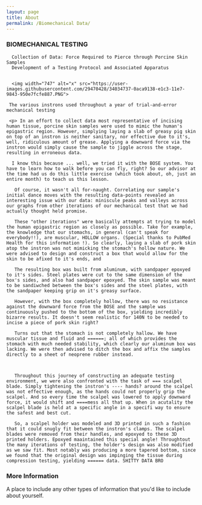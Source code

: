 ```yaml
---
layout: page
title: About
permalink: /Biomechanical Data/
---
```


### BIOMECHANICAL TESTING
      
      Collection of Data: Force Required to Pierce through Porcine Skin Samples 
      Development of a Testing Protocol and Associated Apparatus
     
      
      <img width="747" alt="x" src="https://user-images.githubusercontent.com/29470428/34034737-0aca9138-e1c3-11e7-9843-950e7fcfe887.PNG">

     The various instrons used throughout a year of trial-and-error mechanical testing
      
     <p> In an effort to collect data most representative of incising human tissue, porcine skin samples were used to mimic the human's epigastric region. However, simplying laying a slab of greasy pig skin on top of an instron is neither sanitary, nor effective due to it's, well, ridiculous amount of grease. Applying a downward force via the instron would simply cause the sample to jiggle across the stage, resulting in erroneous data. 
      
      I know this because ... well, we tried it with the BOSE system. You have to learn how to walk before you can fly, right? So our advisor at the time had us do this little exercise (which took about, oh, just an entire month) to teach us this lesson. 
       
       Of course, it wasn't all for-naught. Correlating our sample's initial dance moves with the resulting data-points revealed an interesting issue with our data: miniscule peaks and valleys across our graphs from other iterations of our mechanical test that we had actually thought held promise. 
       
       These "other iterations" were basically attempts at trying to model the human epigastric region as closely as possible. Take for example, the knowledge that our stomachs, in general (can't speak for everybody!!), are muscular, HOLLOW organs. (Special thanks to PubMed Health for this information !). So clearly, laying a slab of pork skin atop the instron was not mimicking the stomach's hollow nature. We were advised to design and construct a box that would allow for the skin to be afixed to it's ends, and 
       
       The resulting box was built from aluminum, with sandpaper epoxyed to it's sides. Steel plates were cut to the same dimension of the box's sides, and also had sandpaper epoxyed. The skin sample was meant to be sandiwched between the box's sides and the steel plates, with the sandpaper keeping grip on it's greasy surface. 
       
       However, with the box completely hollow, there was no resistance against the downward force from the BOSE and the sample was continuously pushed to the bottom of the box, yielding incredibly bizarre results. It doesn't seem realistic for 140N to be needed to incise a piece of pork skin right? 
       
       Turns out that the stomach is not completely hallow. We have muscular tissue and fluid and ======; all of which provides the stomach with much needed stability, which clearly our aluminum box was lacking. We were then advised to ditch the box and affix the samples directly to a sheet of neoprene rubber instead. 
       
       
       
       Throughout this journey of constructing an adequate testing environment, we were also confronted with the task of === scalpel blade. Simply tightening the instron's ---- hands? around the scalpel was not effective enough, as the hands could not properly grip the scalpel. And so every time the scalpel was lowered to apply downward force, it would shift and ====mess all that up. When in acutality the scalpel blade is held at a specific angle in a specifi way to ensure the safest and best cut.  
       
       So, a scalpel holder was modeled and 3D printed in such a fashion that it could snugly fit between the instron's clamps. The scalpel blades were removed from their handles, and epoxyed to these 3D printed holders. Epoxyed maaintained this special angle! Throughtout the many iterations of testing, the holder's design was also modified as we saw fit. Most notably was producing a more tapered bottom, since we found that the original design was impinging the tissue during compression testing, yielding ====== data. SHITTY DATA BRO
       
       
       
       


### More Information

A place to include any other types of information that you'd like to include about yourself.

